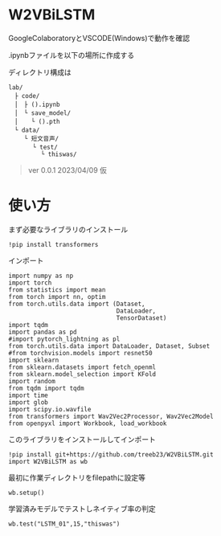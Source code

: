 # W2VBiLSTM
GoogleColaboratoryとVSCODE(Windows)で動作を確認

.ipynbファイルを以下の場所に作成する

ディレクトリ構成は
```
lab/
　├ code/
　│　├ ().ipynb
　│　└ save_model/
　│ 　 └ ().pth
　└ data/
　 　└ 短文音声/
    　 └ test/
         └ thiswas/
```


> ver 0.0.1 2023/04/09 仮

# 使い方
まず必要なライブラリのインストール
```
!pip install transformers
```
インポート
```
import numpy as np
import torch
from statistics import mean
from torch import nn, optim
from torch.utils.data import (Dataset,
                              DataLoader,
                              TensorDataset)
import tqdm
import pandas as pd
#import pytorch_lightning as pl
from torch.utils.data import DataLoader, Dataset, Subset
#from torchvision.models import resnet50
import sklearn
from sklearn.datasets import fetch_openml
from sklearn.model_selection import KFold
import random
from tqdm import tqdm
import time
import glob
import scipy.io.wavfile
from transformers import Wav2Vec2Processor, Wav2Vec2Model
from openpyxl import Workbook, load_workbook
```
このライブラリをインストールしてインポート
```
!pip install git+https://github.com/treeb23/W2VBiLSTM.git
import W2VBiLSTM as wb
```
最初に作業ディレクトリをfilepathに設定等
```
wb.setup()
```
学習済みモデルでテストしネイティブ率の判定
```
wb.test("LSTM_01",15,"thiswas")
```
